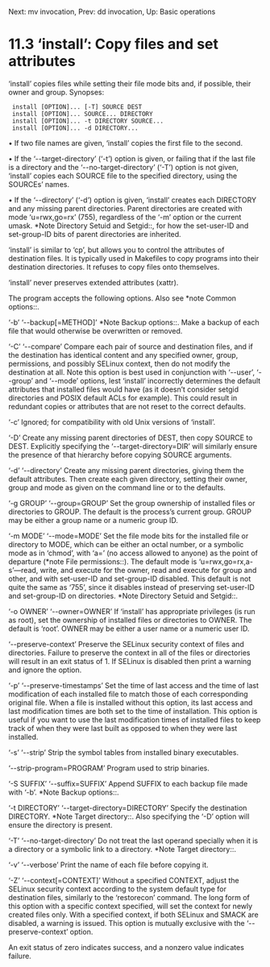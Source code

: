 Next: mv invocation,  Prev: dd invocation,  Up: Basic operations

11.3 ‘install’: Copy files and set attributes
=============================================

‘install’ copies files while setting their file mode bits and, if
possible, their owner and group.  Synopses:

     install [OPTION]... [-T] SOURCE DEST
     install [OPTION]... SOURCE... DIRECTORY
     install [OPTION]... -t DIRECTORY SOURCE...
     install [OPTION]... -d DIRECTORY...

   • If two file names are given, ‘install’ copies the first file to the
     second.

   • If the ‘--target-directory’ (‘-t’) option is given, or failing that
     if the last file is a directory and the ‘--no-target-directory’
     (‘-T’) option is not given, ‘install’ copies each SOURCE file to
     the specified directory, using the SOURCEs’ names.

   • If the ‘--directory’ (‘-d’) option is given, ‘install’ creates each
     DIRECTORY and any missing parent directories.  Parent directories
     are created with mode ‘u=rwx,go=rx’ (755), regardless of the ‘-m’
     option or the current umask.  *Note Directory Setuid and Setgid::,
     for how the set-user-ID and set-group-ID bits of parent directories
     are inherited.

   ‘install’ is similar to ‘cp’, but allows you to control the
attributes of destination files.  It is typically used in Makefiles to
copy programs into their destination directories.  It refuses to copy
files onto themselves.

   ‘install’ never preserves extended attributes (xattr).

   The program accepts the following options.  Also see *note Common
options::.

‘-b’
‘--backup[=METHOD]’
     *Note Backup options::.  Make a backup of each file that would
     otherwise be overwritten or removed.

‘-C’
‘--compare’
     Compare each pair of source and destination files, and if the
     destination has identical content and any specified owner, group,
     permissions, and possibly SELinux context, then do not modify the
     destination at all.  Note this option is best used in conjunction
     with ‘--user’, ‘--group’ and ‘--mode’ options, lest ‘install’
     incorrectly determines the default attributes that installed files
     would have (as it doesn’t consider setgid directories and POSIX
     default ACLs for example).  This could result in redundant copies
     or attributes that are not reset to the correct defaults.

‘-c’
     Ignored; for compatibility with old Unix versions of ‘install’.

‘-D’
     Create any missing parent directories of DEST, then copy SOURCE to
     DEST.  Explicitly specifying the ‘--target-directory=DIR’ will
     similarly ensure the presence of that hierarchy before copying
     SOURCE arguments.

‘-d’
‘--directory’
     Create any missing parent directories, giving them the default
     attributes.  Then create each given directory, setting their owner,
     group and mode as given on the command line or to the defaults.

‘-g GROUP’
‘--group=GROUP’
     Set the group ownership of installed files or directories to GROUP.
     The default is the process’s current group.  GROUP may be either a
     group name or a numeric group ID.

‘-m MODE’
‘--mode=MODE’
     Set the file mode bits for the installed file or directory to MODE,
     which can be either an octal number, or a symbolic mode as in
     ‘chmod’, with ‘a=’ (no access allowed to anyone) as the point of
     departure (*note File permissions::).  The default mode is
     ‘u=rwx,go=rx,a-s’—read, write, and execute for the owner, read and
     execute for group and other, and with set-user-ID and set-group-ID
     disabled.  This default is not quite the same as ‘755’, since it
     disables instead of preserving set-user-ID and set-group-ID on
     directories.  *Note Directory Setuid and Setgid::.

‘-o OWNER’
‘--owner=OWNER’
     If ‘install’ has appropriate privileges (is run as root), set the
     ownership of installed files or directories to OWNER.  The default
     is ‘root’.  OWNER may be either a user name or a numeric user ID.

‘--preserve-context’
     Preserve the SELinux security context of files and directories.
     Failure to preserve the context in all of the files or directories
     will result in an exit status of 1.  If SELinux is disabled then
     print a warning and ignore the option.

‘-p’
‘--preserve-timestamps’
     Set the time of last access and the time of last modification of
     each installed file to match those of each corresponding original
     file.  When a file is installed without this option, its last
     access and last modification times are both set to the time of
     installation.  This option is useful if you want to use the last
     modification times of installed files to keep track of when they
     were last built as opposed to when they were last installed.

‘-s’
‘--strip’
     Strip the symbol tables from installed binary executables.

‘--strip-program=PROGRAM’
     Program used to strip binaries.

‘-S SUFFIX’
‘--suffix=SUFFIX’
     Append SUFFIX to each backup file made with ‘-b’.  *Note Backup
     options::.

‘-t DIRECTORY’
‘--target-directory=DIRECTORY’
     Specify the destination DIRECTORY.  *Note Target directory::.  Also
     specifying the ‘-D’ option will ensure the directory is present.

‘-T’
‘--no-target-directory’
     Do not treat the last operand specially when it is a directory or a
     symbolic link to a directory.  *Note Target directory::.

‘-v’
‘--verbose’
     Print the name of each file before copying it.

‘-Z’
‘--context[=CONTEXT]’
     Without a specified CONTEXT, adjust the SELinux security context
     according to the system default type for destination files,
     similarly to the ‘restorecon’ command.  The long form of this
     option with a specific context specified, will set the context for
     newly created files only.  With a specified context, if both
     SELinux and SMACK are disabled, a warning is issued.  This option
     is mutually exclusive with the ‘--preserve-context’ option.

   An exit status of zero indicates success, and a nonzero value
indicates failure.


